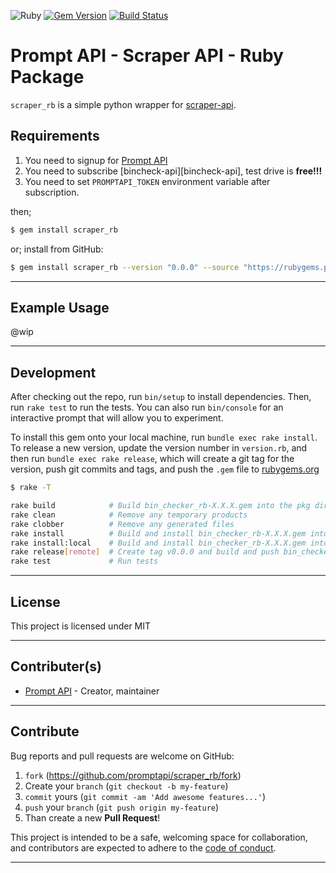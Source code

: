 ![Ruby](https://img.shields.io/badge/ruby-2.7.0-green.svg)
[![Gem Version](https://badge.fury.io/rb/scraper_rb.svg)](https://badge.fury.io/rb/scraper_rb)
[![Build Status](https://travis-ci.org/promptapi/scraper_rb.svg?branch=main)](https://travis-ci.org/promptapi/scraper_rb)

# Prompt API - Scraper API - Ruby Package

`scraper_rb` is a simple python wrapper for [scraper-api][scraper-api].

## Requirements

1. You need to signup for [Prompt API][promptapi-signup]
1. You need to subscribe [bincheck-api][bincheck-api], test drive is **free!!!**
1. You need to set `PROMPTAPI_TOKEN` environment variable after subscription.

then;

```bash
$ gem install scraper_rb
```

or; install from GitHub:

```bash
$ gem install scraper_rb --version "0.0.0" --source "https://rubygems.pkg.github.com/promptapi"
```

---

## Example Usage

@wip

---

## Development

After checking out the repo, run `bin/setup` to install dependencies. Then,
run `rake test` to run the tests. You can also run `bin/console` for an
interactive prompt that will allow you to experiment.

To install this gem onto your local machine, run `bundle exec rake install`.
To release a new version, update the version number in `version.rb`, and then
run `bundle exec rake release`, which will create a git tag for the version,
push git commits and tags, and push the `.gem` file to
[rubygems.org][rubygems]

```bash
$ rake -T

rake build            # Build bin_checker_rb-X.X.X.gem into the pkg directory
rake clean            # Remove any temporary products
rake clobber          # Remove any generated files
rake install          # Build and install bin_checker_rb-X.X.X.gem into system gems
rake install:local    # Build and install bin_checker_rb-X.X.X.gem into system gems without network access
rake release[remote]  # Create tag v0.0.0 and build and push bin_checker_rb-X.X.X.gem to rubygems.org
rake test             # Run tests
```

---

## License

This project is licensed under MIT

---

## Contributer(s)

* [Prompt API](https://github.com/promptapi) - Creator, maintainer

---

## Contribute

Bug reports and pull requests are welcome on GitHub:

1. `fork` (https://github.com/promptapi/scraper_rb/fork)
1. Create your `branch` (`git checkout -b my-feature`)
1. `commit` yours (`git commit -am 'Add awesome features...'`)
1. `push` your `branch` (`git push origin my-feature`)
1. Than create a new **Pull Request**!

This project is intended to be a safe,
welcoming space for collaboration, and contributors are expected to adhere to
the [code of conduct][coc].

---

[promptapi-signup]: https://promptapi.com/#signup-form
[scraper-api]:      https://promptapi.com/marketplace/description/scraper-api
[rubygems]:         https://rubygems.org
[coc]:              https://github.com/promptapi/scraper_rb/blob/main/CODE_OF_CONDUCT.md

